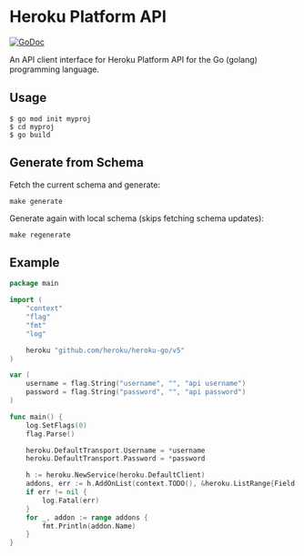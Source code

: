 # Heroku Platform API

[![GoDoc](https://godoc.org/github.com/heroku/heroku-go?status.svg)](https://godoc.org/github.com/heroku/heroku-go)

An API client interface for Heroku Platform API for the Go (golang) programming language.

## Usage

	$ go mod init myproj
	$ cd myproj
	$ go build

## Generate from Schema

Fetch the current schema and generate:

```
make generate
``` 

Generate again with local schema (skips fetching schema updates):

```
make regenerate
``` 

## Example

```go
package main

import (
	"context"
	"flag"
	"fmt"
	"log"

	heroku "github.com/heroku/heroku-go/v5"
)

var (
	username = flag.String("username", "", "api username")
	password = flag.String("password", "", "api password")
)

func main() {
	log.SetFlags(0)
	flag.Parse()

	heroku.DefaultTransport.Username = *username
	heroku.DefaultTransport.Password = *password

	h := heroku.NewService(heroku.DefaultClient)
	addons, err := h.AddOnList(context.TODO(), &heroku.ListRange{Field: "name"})
	if err != nil {
		log.Fatal(err)
	}
	for _, addon := range addons {
		fmt.Println(addon.Name)
	}
}
```
